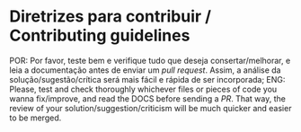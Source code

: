 # Diretrizes para contribuir / Contributing guidelines
POR: Por favor, teste bem e verifique tudo que deseja consertar/melhorar, e leia a documentação antes de enviar um *pull request*. Assim, a análise da solução/sugestão/crítica será mais fácil e rápida de ser incorporada;
ENG: Please, test and check thoroughly whichever files or pieces of code you wanna fix/improve, and read the DOCS before sending a *PR*. That way, the review of your solution/suggestion/criticism will be much quicker and easier to be merged.